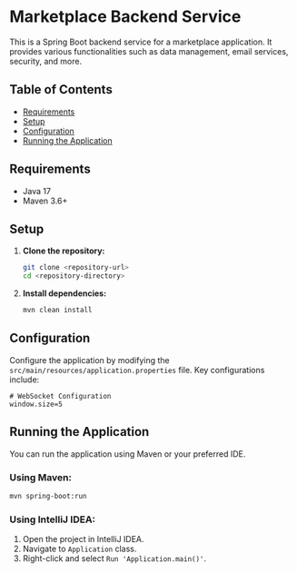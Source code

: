 
# Marketplace Backend Service

This is a Spring Boot backend service for a marketplace application. It provides various functionalities such as data management, email services, security, and more.

## Table of Contents

- [Requirements](#requirements)
- [Setup](#setup)
- [Configuration](#configuration)
- [Running the Application](#running-the-application)

## Requirements

- Java 17
- Maven 3.6+

## Setup

1. **Clone the repository:**
   ```bash
   git clone <repository-url>
   cd <repository-directory>
   ```

2. **Install dependencies:**
   ```bash
   mvn clean install
   ```

## Configuration

Configure the application by modifying the `src/main/resources/application.properties` file. Key configurations include:

```properties
# WebSocket Configuration
window.size=5
```

## Running the Application

You can run the application using Maven or your preferred IDE.

### Using Maven:

```bash
mvn spring-boot:run
```

### Using IntelliJ IDEA:

1. Open the project in IntelliJ IDEA.
2. Navigate to `Application` class.
3. Right-click and select `Run 'Application.main()'`.
